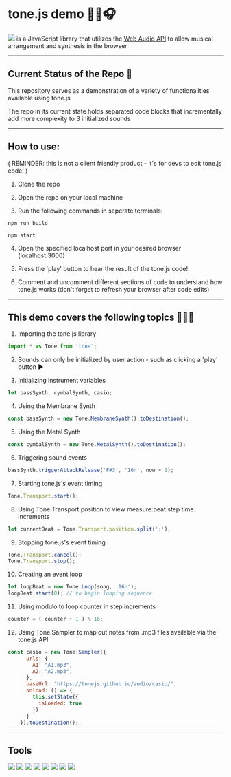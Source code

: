 # tone.js demo 🎵🎹🎧

[![](https://img.shields.io/badge/tone.js-F734D7?style=for-the-badge)](https://tonejs.github.io/) is a JavaScript library that utilizes the [Web Audio API](https://developer.mozilla.org/en-US/docs/Web/API/Web_Audio_API) to allow musical arrangement and synthesis in the browser

---

## Current Status of the Repo 🤔

This repository serves as a demonstration of a variety of functionalities available using tone.js

The repo in its current state holds separated code blocks that incrementally add more complexity to 3 initialized sounds

---

## How to use:

( REMINDER: this is not a client friendly product - it's for devs to edit tone.js code! )

1. Clone the repo

2. Open the repo on your local machine

3. Run the following commands in seperate terminals:
```
npm run build
```
```
npm start
```

4. Open the specified localhost port in your desired browser (localhost:3000)

5. Press the 'play' button to hear the result of the tone.js code!

6. Comment and uncomment different sections of code to understand how tone.js works (don't forget to refresh your browser after code edits)

---

## This demo covers the following topics 🧑🏻‍🏫

1. Importing the tone.js library
```js
import * as Tone from 'tone';
```

2. Sounds can only be initialized by user action - such as clicking a 'play' button ▶️

3. Initializing instrument variables
```js
let bassSynth, cymbalSynth, casio;
```

4. Using the Membrane Synth
```js
const bassSynth = new Tone.MembraneSynth().toDestination();
```

5. Using the Metal Synth
```js
const cymbalSynth = new Tone.MetalSynth().toDestination();
```

6. Triggering sound events
```js
bassSynth.triggerAttackRelease('F#3', '16n', now + 1);
```

7. Starting tone.js's event timing
```js
Tone.Transport.start();
```
8. Using Tone.Transport.position to view measure:beat:step time increments
```js
let currentBeat = Tone.Transport.position.split(':');
```

9. Stopping tone.js's event timing
```js
Tone.Transport.cancel();
Tone.Transport.stop();
```

10. Creating an event loop
```js
let loopBeat = new Tone.Loop(song, '16n');
loopBeat.start(0); // to begin looping sequence
```

11. Using modulo to loop counter in step increments
```js
counter = ( counter + 1 ) % 16;
```

12. Using Tone.Sampler to map out notes from .mp3 files available via the tone.js API
```js
const casio = new Tone.Sampler({
      urls: {
        A1: "A1.mp3",
        A2: "A2.mp3",
      },
      baseUrl: "https://tonejs.github.io/audio/casio/",
      onload: () => {
        this.setState({
          isLoaded: true
        })
      }
    }).toDestination();
```

---

## Tools

[![](https://img.shields.io/badge/tone.js-F734D7?style=for-the-badge)](https://tonejs.github.io/)
[![](https://img.shields.io/badge/JavaScript-F7DF1E?logo=javascript&logoColor=black&style=for-the-badge)](https://www.javascript.com/)
[![](https://img.shields.io/badge/ReactJS-61DAFB?logo=react&logoColor=white&style=for-the-badge)](https://reactjs.org/)
[![](https://img.shields.io/badge/Node.js-43853D?logo=node.js&logoColor=white&style=for-the-badge)](https://nodejs.org/)
[![](https://img.shields.io/badge/Express-FFFFFF?logo=express&logoColor=black&style=for-the-badge)](https://expressjs.com/)
[![](https://img.shields.io/badge/HTML-DD4B24?logo=HTML5&logoColor=white&style=for-the-badge)](https://developer.mozilla.org/en-US/docs/Web/HTML)
[![](https://img.shields.io/badge/Webpack-539AC8?logo=webpack&logoColor=white&style=for-the-badge)](https://webpack.js.org/)
[![](https://img.shields.io/badge/Babel-F9DC3F?logo=babel&logoColor=black&style=for-the-badge)](https://babeljs.io/)
